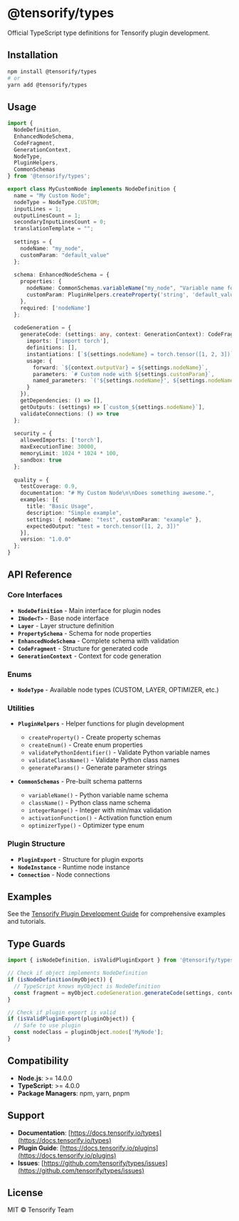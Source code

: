 # @tensorify/types

Official TypeScript type definitions for Tensorify plugin development.

## Installation

```bash
npm install @tensorify/types
# or
yarn add @tensorify/types
```

## Usage

```typescript
import { 
  NodeDefinition, 
  EnhancedNodeSchema, 
  CodeFragment, 
  GenerationContext,
  NodeType,
  PluginHelpers,
  CommonSchemas
} from '@tensorify/types';

export class MyCustomNode implements NodeDefinition {
  name = "My Custom Node";
  nodeType = NodeType.CUSTOM;
  inputLines = 1;
  outputLinesCount = 1;
  secondaryInputLinesCount = 0;
  translationTemplate = "";
  
  settings = {
    nodeName: "my_node",
    customParam: "default_value"
  };
  
  schema: EnhancedNodeSchema = {
    properties: {
      nodeName: CommonSchemas.variableName("my_node", "Variable name for this node"),
      customParam: PluginHelpers.createProperty('string', 'default_value', 'Your custom parameter')
    },
    required: ['nodeName']
  };
  
  codeGeneration = {
    generateCode: (settings: any, context: GenerationContext): CodeFragment => ({
      imports: ['import torch'],
      definitions: [],
      instantiations: [`${settings.nodeName} = torch.tensor([1, 2, 3])`],
      usage: {
        forward: `${context.outputVar} = ${settings.nodeName}`,
        parameters: `# Custom node with ${settings.customParam}`,
        named_parameters: `('${settings.nodeName}', ${settings.nodeName})`
      }
    }),
    getDependencies: () => [],
    getOutputs: (settings) => [`custom_${settings.nodeName}`],
    validateConnections: () => true
  };
  
  security = {
    allowedImports: ['torch'],
    maxExecutionTime: 30000,
    memoryLimit: 1024 * 1024 * 100,
    sandbox: true
  };
  
  quality = {
    testCoverage: 0.9,
    documentation: "# My Custom Node\n\nDoes something awesome.",
    examples: [{
      title: "Basic Usage",
      description: "Simple example",
      settings: { nodeName: "test", customParam: "example" },
      expectedOutput: "test = torch.tensor([1, 2, 3])"
    }],
    version: "1.0.0"
  };
}
```

## API Reference

### Core Interfaces

- **`NodeDefinition`** - Main interface for plugin nodes
- **`INode<T>`** - Base node interface  
- **`Layer`** - Layer structure definition
- **`PropertySchema`** - Schema for node properties
- **`EnhancedNodeSchema`** - Complete schema with validation
- **`CodeFragment`** - Structure for generated code
- **`GenerationContext`** - Context for code generation

### Enums

- **`NodeType`** - Available node types (CUSTOM, LAYER, OPTIMIZER, etc.)

### Utilities

- **`PluginHelpers`** - Helper functions for plugin development
  - `createProperty()` - Create property schemas
  - `createEnum()` - Create enum properties  
  - `validatePythonIdentifier()` - Validate Python variable names
  - `validateClassName()` - Validate Python class names
  - `generateParams()` - Generate parameter strings

- **`CommonSchemas`** - Pre-built schema patterns
  - `variableName()` - Python variable name schema
  - `className()` - Python class name schema
  - `integerRange()` - Integer with min/max validation
  - `activationFunction()` - Activation function enum
  - `optimizerType()` - Optimizer type enum

### Plugin Structure

- **`PluginExport`** - Structure for plugin exports
- **`NodeInstance`** - Runtime node instance
- **`Connection`** - Node connections

## Examples

See the [Tensorify Plugin Development Guide](https://docs.tensorify.io/plugins) for comprehensive examples and tutorials.

## Type Guards

```typescript
import { isNodeDefinition, isValidPluginExport } from '@tensorify/types';

// Check if object implements NodeDefinition
if (isNodeDefinition(myObject)) {
  // TypeScript knows myObject is NodeDefinition
  const fragment = myObject.codeGeneration.generateCode(settings, context);
}

// Check if plugin export is valid
if (isValidPluginExport(pluginObject)) {
  // Safe to use plugin
  const nodeClass = pluginObject.nodes['MyNode'];
}
```

## Compatibility

- **Node.js**: >= 14.0.0
- **TypeScript**: >= 4.0.0
- **Package Managers**: npm, yarn, pnpm

## Support

- **Documentation**: [https://docs.tensorify.io/types](https://docs.tensorify.io/types)
- **Plugin Guide**: [https://docs.tensorify.io/plugins](https://docs.tensorify.io/plugins)
- **Issues**: [https://github.com/tensorify/types/issues](https://github.com/tensorify/types/issues)

## License

MIT © Tensorify Team
